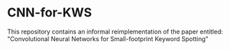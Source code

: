 # CNN-for-KWS
This repository contains an informal reimplementation of the paper entitled: 
"Convolutional Neural Networks for Small-footprint Keyword Spotting"
